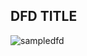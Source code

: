 ## DFD TITLE 
![sampledfd](https://cloud.githubusercontent.com/assets/17053249/18444765/356686f6-78e0-11e6-8280-ec9ede62f243.png)





